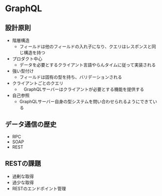 # GraphQL
## 設計原則
- 階層構造
  - フィールドは他のフィールドの入れ子になり、クエリはレスポンスと同じ構造を持つ
- プロダクト中心
  - データを必要とするクライアント言語やらんタイムに従って実装される
- 強い型付け
  - フィールドは固有の型を持ち、バリデーションされる
- クライアントごとのクエリ
  - 　GraphQLサーバーはクライアントが必要とする機能を提供する
- 自己参照
  - GraphQLサーバー自身の型システムを問い合わせられるようにできている

## データ通信の歴史
- RPC
- SOAP
- REST

## RESTの課題
- 過剰な取得
- 過少な取得
- RESTのエンドポイント管理
 
